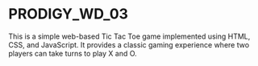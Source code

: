 # PRODIGY_WD_03
This is a simple web-based Tic Tac Toe game implemented using HTML, CSS, and JavaScript. It provides a classic gaming experience where two players can take turns to play X and O.
